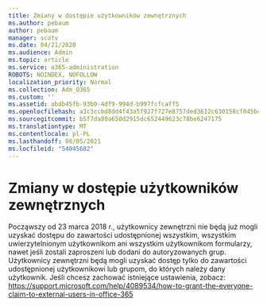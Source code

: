 ```yaml
---
title: Zmiany w dostępie użytkowników zewnętrznych
ms.author: pebaum
author: pebaum
manager: scotv
ms.date: 04/21/2020
ms.audience: Admin
ms.topic: article
ms.service: o365-administration
ROBOTS: NOINDEX, NOFOLLOW
localization_priority: Normal
ms.collection: Adm_O365
ms.custom: ''
ms.assetid: abdb45fb-93b0-4df9-994d-b997fcfcaff5
ms.openlocfilehash: a3c3ccbd8dd4f43a5f927f727e8757ded3612c630158cf045b4e6c0f93bb75ad
ms.sourcegitcommit: b5f7da89a650d2915dc652449623c78be6247175
ms.translationtype: MT
ms.contentlocale: pl-PL
ms.lasthandoff: 08/05/2021
ms.locfileid: "54045682"
---
```

# <a name="changes-to-external-user-access"></a>Zmiany w dostępie użytkowników zewnętrznych

Począwszy od 23 marca 2018 r., użytkownicy zewnętrzni nie będą już mogli uzyskać dostępu do zawartości udostępnionej wszystkim, wszystkim uwierzytelnionym użytkownikom ani wszystkim użytkownikom formularzy, nawet jeśli zostali zaproszeni lub dodani do autoryzowanych grup. Użytkownicy zewnętrzni będą mogli uzyskać dostęp tylko do zawartości udostępnionej użytkownikowi lub grupom, do których należy dany użytkownik. Jeśli chcesz zachować istniejące ustawienia, zobacz: https://support.microsoft.com/help/4089534/how-to-grant-the-everyone-claim-to-external-users-in-office-365
  


